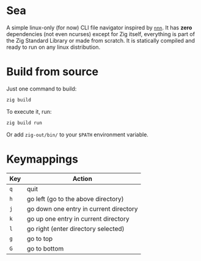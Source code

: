 # Sea

A simple linux-only (for now) CLI file navigator inspired by
[`nnn`](https://github.com/jarun/nnn). It has **zero** dependencies (not even
ncurses) except for Zig itself, everything is part of the Zig Standard Library
or made from scratch. It is statically compiled and ready to run on any linux
distribution.

# Build from source

Just one command to build:

```sh
zig build
```
To execute it, run:

```sh
zig build run
```

Or add `zig-out/bin/` to your `$PATH` environment variable.

# Keymappings

| Key | Action |
|-----|--------|
| `q` | quit |
| `h` | go left (go to the above directory) |
| `j` | go down one entry in current directory |
| `k` | go up one entry in current directory |
| `l` | go right (enter directory selected) |
| `g` | go to top |
| `G` | go to bottom |
